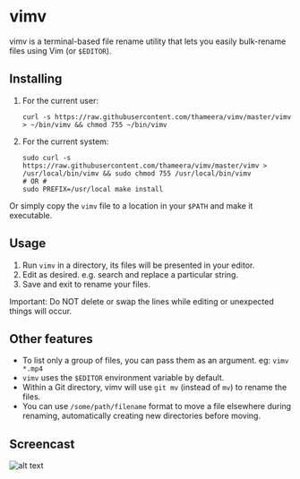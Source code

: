 # vimv

vimv is a terminal-based file rename utility that lets you easily bulk-rename files using Vim (or `$EDITOR`).

## Installing

1. For the current user:
   ```
   curl -s https://raw.githubusercontent.com/thameera/vimv/master/vimv > ~/bin/vimv && chmod 755 ~/bin/vimv
   ```
2. For the current system:
   ```
   sudo curl -s https://raw.githubusercontent.com/thameera/vimv/master/vimv > /usr/local/bin/vimv && sudo chmod 755 /usr/local/bin/vimv
   # OR #
   sudo PREFIX=/usr/local make install
   ```

Or simply copy the `vimv` file to a location in your `$PATH` and make it executable.

## Usage

1. Run `vimv` in a directory, its files will be presented in your editor.
2. Edit as desired.  e.g. search and replace a particular string.
3. Save and exit to rename your files.

Important: Do NOT delete or swap the lines while editing or unexpected things will occur.

## Other features

* To list only a group of files, you can pass them as an argument. eg: `vimv *.mp4`
* `vimv` uses the `$EDITOR` environment variable by default.
* Within a Git directory, vimv will use `git mv` (instead of `mv`) to rename the files.
* You can use `/some/path/filename` format to move a file elsewhere during renaming, automatically creating new directories before moving.

## Screencast

![alt text](screencast.gif "vimv in action")
